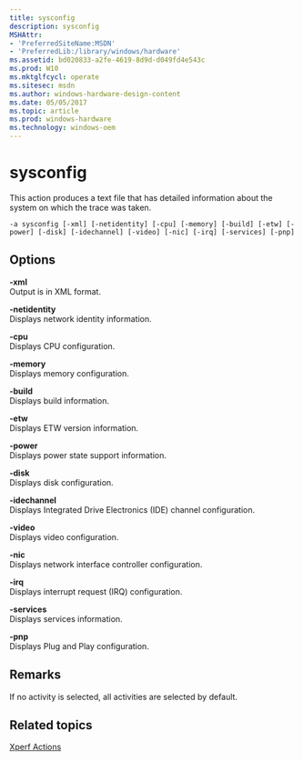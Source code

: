 ```yaml
---
title: sysconfig
description: sysconfig
MSHAttr:
- 'PreferredSiteName:MSDN'
- 'PreferredLib:/library/windows/hardware'
ms.assetid: bd020833-a2fe-4619-8d9d-d049fd4e543c
ms.prod: W10
ms.mktglfcycl: operate
ms.sitesec: msdn
ms.author: windows-hardware-design-content
ms.date: 05/05/2017
ms.topic: article
ms.prod: windows-hardware
ms.technology: windows-oem
---
```


# sysconfig


This action produces a text file that has detailed information about the system on which the trace was taken.

``` syntax
-a sysconfig [-xml] [-netidentity] [-cpu] [-memory] [-build] [-etw] [-power] [-disk] [-idechannel] [-video] [-nic] [-irq] [-services] [-pnp]
```

## Options


<a href="" id="-xml"></a>**-xml**  
Output is in XML format.

<a href="" id="-netidentity"></a>**-netidentity**  
Displays network identity information.

<a href="" id="-cpu"></a>**-cpu**  
Displays CPU configuration.

<a href="" id="-memory"></a>**-memory**  
Displays memory configuration.

<a href="" id="-build"></a>**-build**  
Displays build information.

<a href="" id="-etw"></a>**-etw**  
Displays ETW version information.

<a href="" id="-power"></a>**-power**  
Displays power state support information.

<a href="" id="-disk"></a>**-disk**  
Displays disk configuration.

<a href="" id="-idechannel"></a>**-idechannel**  
Displays Integrated Drive Electronics (IDE) channel configuration.

<a href="" id="-video"></a>**-video**  
Displays video configuration.

<a href="" id="-nic"></a>**-nic**  
Displays network interface controller configuration.

<a href="" id="-irq"></a>**-irq**  
Displays interrupt request (IRQ) configuration.

<a href="" id="-services"></a>**-services**  
Displays services information.

<a href="" id="-pnp"></a>**-pnp**  
Displays Plug and Play configuration.

## Remarks


If no activity is selected, all activities are selected by default.

## Related topics


[Xperf Actions](xperf-actions.md)

 

 







